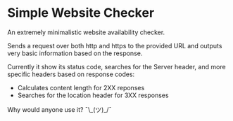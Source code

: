 # Simple Website Checker
An extremely minimalistic website availability checker.

Sends a request over both http and https to the provided URL and outputs very basic information based on the response.

Currently it show its status code, searches for the Server header, and more specific headers based on response codes:
- Calculates content length for 2XX reponses
- Searches for the location header for 3XX responses

Why would anyone use it? ¯\\\_(ツ)\_/¯
